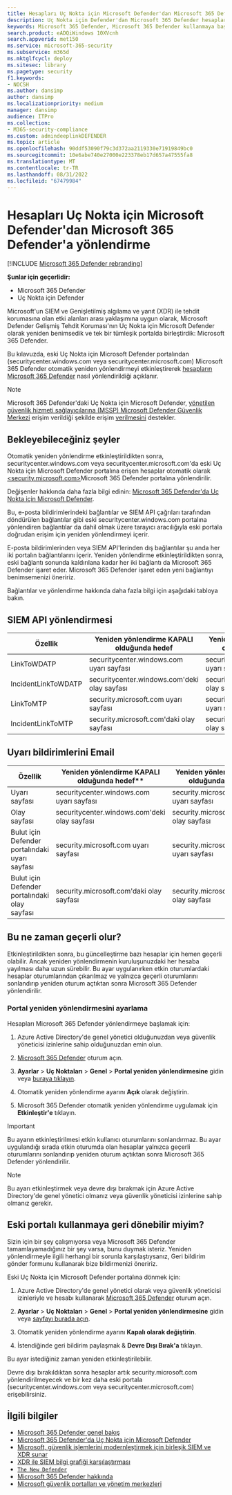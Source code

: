 ```yaml
---
title: Hesapları Uç Nokta için Microsoft Defender'dan Microsoft 365 Defender'a yönlendirme
description: Uç Nokta için Defender'dan Microsoft 365 Defender hesapları ve oturumları yeniden yönlendirme.
keywords: Microsoft 365 Defender, Microsoft 365 Defender kullanmaya başlama, güvenlik merkezi yeniden yönlendirmesi
search.product: eADQiWindows 10XVcnh
search.appverid: met150
ms.service: microsoft-365-security
ms.subservice: m365d
ms.mktglfcycl: deploy
ms.sitesec: library
ms.pagetype: security
f1.keywords:
- NOCSH
ms.author: dansimp
author: dansimp
ms.localizationpriority: medium
manager: dansimp
audience: ITPro
ms.collection:
- M365-security-compliance
ms.custom: admindeeplinkDEFENDER
ms.topic: article
ms.openlocfilehash: 90ddf53090f79c3d372aa2119330e71919849bc0
ms.sourcegitcommit: 10e6abe740e27000e223378eb17d657a47555fa8
ms.translationtype: MT
ms.contentlocale: tr-TR
ms.lasthandoff: 08/31/2022
ms.locfileid: "67479984"
---
```

# <a name="redirecting-accounts-from-microsoft-defender-for-endpoint-to-microsoft-365-defender"></a>Hesapları Uç Nokta için Microsoft Defender'dan Microsoft 365 Defender'a yönlendirme

[!INCLUDE [Microsoft 365 Defender rebranding](../includes/microsoft-defender.md)]

**Şunlar için geçerlidir:**
- Microsoft 365 Defender
- Uç Nokta için Defender

Microsoft'un SIEM ve Genişletilmiş algılama ve yanıt (XDR) ile tehdit korumasına olan etki alanları arası yaklaşımına uygun olarak, Microsoft Defender Gelişmiş Tehdit Koruması'nın Uç Nokta için Microsoft Defender olarak yeniden benimsedik ve tek bir tümleşik portalda birleştirdik: Microsoft 365 Defender.

Bu kılavuzda, eski Uç Nokta için Microsoft Defender portalından (securitycenter.windows.com veya securitycenter.microsoft.com) Microsoft 365 Defender otomatik yeniden yönlendirmeyi etkinleştirerek <a href="https://go.microsoft.com/fwlink/p/?linkid=2077139" target="_blank">hesapların Microsoft 365 Defender</a> nasıl yönlendirildiği açıklanır.

> [!NOTE]
> Microsoft 365 Defender'daki Uç Nokta için Microsoft Defender, [yönetilen güvenlik hizmeti sağlayıcılarına (MSSP) Microsoft Defender Güvenlik Merkezi](/windows/security/threat-protection/microsoft-defender-atp/grant-mssp-access) erişim verildiği şekilde erişim [verilmesini](./mssp-access.md) destekler.

## <a name="what-to-expect"></a>Bekleyebileceğiniz şeyler

Otomatik yeniden yönlendirme etkinleştirildikten sonra, securitycenter.windows.com veya securitycenter.microsoft.com'da eski Uç Nokta için Microsoft Defender portalına erişen hesaplar otomatik olarak <a href="https://go.microsoft.com/fwlink/p/?linkid=2077139" target="_blank"><security.microsoft.com></a>Microsoft 365 Defender portalına yönlendirilir.

Değişenler hakkında daha fazla bilgi edinin: [Microsoft 365 Defender'da Uç Nokta için Microsoft Defender](microsoft-365-security-center-mde.md).

Bu, e-posta bildirimlerindeki bağlantılar ve SIEM API çağrıları tarafından döndürülen bağlantılar gibi eski securitycenter.windows.com portalına yönlendiren bağlantılar da dahil olmak üzere tarayıcı aracılığıyla eski portala doğrudan erişim için yeniden yönlendirmeyi içerir.  

 E-posta bildirimlerinden veya SIEM API'lerinden dış bağlantılar şu anda her iki portalın bağlantılarını içerir. Yeniden yönlendirme etkinleştirildikten sonra, eski bağlantı sonunda kaldırılana kadar her iki bağlantı da Microsoft 365 Defender işaret eder. Microsoft 365 Defender işaret eden yeni bağlantıyı benimsemenizi öneririz.

Bağlantılar ve yönlendirme hakkında daha fazla bilgi için aşağıdaki tabloya bakın.
## <a name="siem-api-routing"></a>SIEM API yönlendirmesi

| Özellik | Yeniden yönlendirme KAPALI olduğunda hedef | Yeniden yönlendirme ON olduğunda hedef |
|---------|---------|---------|
| LinkToWDATP | securitycenter.windows.com uyarı sayfası | security.microsoft.com uyarı sayfası |
| IncidentLinkToWDATP | securitycenter.windows.com'deki olay sayfası | security.microsoft.com'daki olay sayfası |
| LinkToMTP | security.microsoft.com uyarı sayfası | security.microsoft.com uyarı sayfası |
| IncidentLinkToMTP | security.microsoft.com'daki olay sayfası | security.microsoft.com'daki olay sayfası |

## <a name="email-alert-notifications"></a>Uyarı bildirimlerini Email

| Özellik | Yeniden yönlendirme KAPALI olduğunda hedef** | Yeniden yönlendirme ON olduğunda hedef |
|---------|---------|---------|
| Uyarı sayfası | securitycenter.windows.com uyarı sayfası | security.microsoft.com uyarı sayfası |
| Olay sayfası |securitycenter.windows.com'deki olay sayfası | security.microsoft.com'daki olay sayfası |
| Bulut için Defender portalındaki uyarı sayfası | security.microsoft.com uyarı sayfası | security.microsoft.com uyarı sayfası |
| Bulut için Defender portalındaki olay sayfası | security.microsoft.com'daki olay sayfası | security.microsoft.com'daki olay sayfası |

## <a name="when-does-this-take-effect"></a>Bu ne zaman geçerli olur?

Etkinleştirildikten sonra, bu güncelleştirme bazı hesaplar için hemen geçerli olabilir. Ancak yeniden yönlendirmenin kuruluşunuzdaki her hesaba yayılması daha uzun sürebilir. Bu ayar uygulanırken etkin oturumlardaki hesaplar oturumlarından çıkarılmaz ve yalnızca geçerli oturumlarını sonlandırıp yeniden oturum açtıktan sonra Microsoft 365 Defender yönlendirilir.  

### <a name="set-up-portal-redirection"></a>Portal yeniden yönlendirmesini ayarlama

Hesapları Microsoft 365 Defender yönlendirmeye başlamak için:

1. Azure Active Directory'de genel yönetici olduğunuzdan veya güvenlik yöneticisi izinlerine sahip olduğunuzdan emin olun.

2. <a href="https://go.microsoft.com/fwlink/p/?linkid=2077139" target="_blank">Microsoft 365 Defender</a> oturum açın.

3. **Ayarlar** > **Uç Noktaları** > **Genel** > **Portal yeniden yönlendirmesine** gidin veya [buraya tıklayın](https://security.microsoft.com/preferences2/portal_redirection).  

4. Otomatik yeniden yönlendirme ayarını **Açık** olarak değiştirin.

5. Microsoft 365 Defender otomatik yeniden yönlendirme uygulamak için **Etkinleştir'e** tıklayın.

>[!IMPORTANT]
>Bu ayarın etkinleştirilmesi etkin kullanıcı oturumlarını sonlandırmaz. Bu ayar uygulandığı sırada etkin oturumda olan hesaplar yalnızca geçerli oturumlarını sonlandırıp yeniden oturum açtıktan sonra Microsoft 365 Defender yönlendirilir.

>[!NOTE]
>Bu ayarı etkinleştirmek veya devre dışı bırakmak için Azure Active Directory'de genel yönetici olmanız veya güvenlik yöneticisi izinlerine sahip olmanız gerekir.  

## <a name="can-i-go-back-to-using-the-former-portal"></a>Eski portalı kullanmaya geri dönebilir miyim?

Sizin için bir şey çalışmıyorsa veya Microsoft 365 Defender tamamlayamadığınız bir şey varsa, bunu duymak isteriz. Yeniden yönlendirmeyle ilgili herhangi bir sorunla karşılaştıysanız, Geri bildirim gönder formunu kullanarak bize bildirmenizi öneririz.

Eski Uç Nokta için Microsoft Defender portalına dönmek için:

1. Azure Active Directory'de genel yönetici olarak veya güvenlik yöneticisi izinleriyle ve hesabı kullanarak <a href="https://go.microsoft.com/fwlink/p/?linkid=2077139" target="_blank">Microsoft 365 Defender</a> oturum açın.

2. **Ayarlar** > **Uç Noktaları** > **Genel** > **Portal yeniden yönlendirmesine** gidin veya [sayfayı burada açın](https://security.microsoft.com/preferences2/portal_redirection).  

3. Otomatik yeniden yönlendirme ayarını **Kapalı olarak değiştirin**.

4. İstendiğinde geri bildirim paylaşmak & **Devre Dışı Bırak'a** tıklayın.

Bu ayar istediğiniz zaman yeniden etkinleştirilebilir. 

Devre dışı bırakıldıktan sonra hesaplar artık security.microsoft.com yönlendirilmeyecek ve bir kez daha eski portala (securitycenter.windows.com veya securitycenter.microsoft.com) erişebilirsiniz. 

## <a name="related-information"></a>İlgili bilgiler
- [Microsoft 365 Defender genel bakış](microsoft-365-defender.md)
- [Microsoft 365 Defender'da Uç Nokta için Microsoft Defender](microsoft-365-security-center-mde.md)
- [Microsoft, güvenlik işlemlerini modernleştirmek için birleşik SIEM ve XDR sunar](https://www.microsoft.com/security/blog/?p=91813) 
- [XDR ile SIEM bilgi grafiği karşılaştırması](https://afrait.com/blog/xdr-versus-siem/) 
- [`The New Defender`](https://afrait.com/blog/the-new-defender/) 
- [Microsoft 365 Defender hakkında](https://www.microsoft.com/microsoft-365/security/microsoft-365-defender) 
- [Microsoft güvenlik portalları ve yönetim merkezleri](portals.md)
